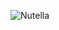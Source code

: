 ![Nutella](https://github.com/papdevelopment/qb-portak/assets/127118520/37c12c18-c946-44bd-b413-47ca5b57a833)
